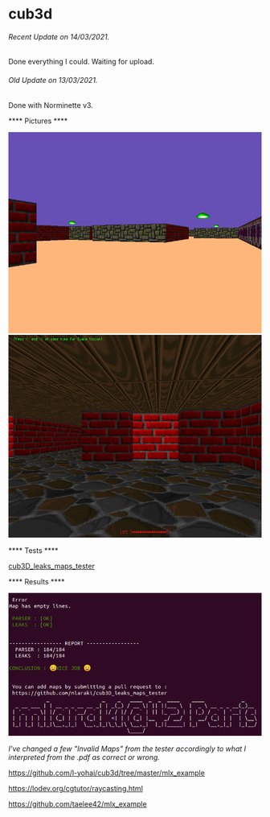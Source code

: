 # cub3d

###### <i>Recent Update on 14/03/2021.</i>
Done everything I could. Waiting for upload.

###### <i>Old Update on 13/03/2021.</i>
Done with Norminette v3.

**** Pictures ****

![GitHub Logo](/extras/images/picture_1.png)\
![GitHub Logo](/extras/images/picture_2.png)

**** Tests ****

[cub3D_leaks_maps_tester](https://github.com/mlaraki/cub3D_leaks_maps_tester)

**** Results ****

![GitHub Logo](/extras/images/cub3D_leaks_maps_tester.png)

*I've changed a few "Invalid Maps" from the tester accordingly to what I interpreted from the .pdf as correct or wrong.*


https://github.com/l-yohai/cub3d/tree/master/mlx_example

https://lodev.org/cgtutor/raycasting.html

https://github.com/taelee42/mlx_example

